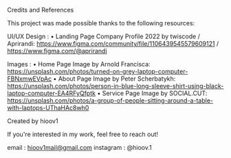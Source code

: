 Credits and References

This project was made possible thanks to the following resources:

UI/UX Design : 
  • Landing Page Company Profile 2022 by twiscode / Aprirandi: https://www.figma.com/community/file/1106439545579609121 / https://www.figma.com/@aprirandi

Images :
  • Home Page Image by Arnold Francisca: https://unsplash.com/photos/turned-on-grey-laptop-computer-FBNxmwEVpAc
  • About Page Image by Peter Scherbatykh: https://unsplash.com/photos/person-in-blue-long-sleeve-shirt-using-black-laptop-computer-EA4RFyQfptk
  • Service Page Image by SOCIAL.CUT: https://unsplash.com/photos/a-group-of-people-sitting-around-a-table-with-laptops-UThaHAc8wh0

Created by hioov1

If you're interested in my work, feel free to reach out!

email : hioov1mail@gmail.com 
instagram : @hioov.1
